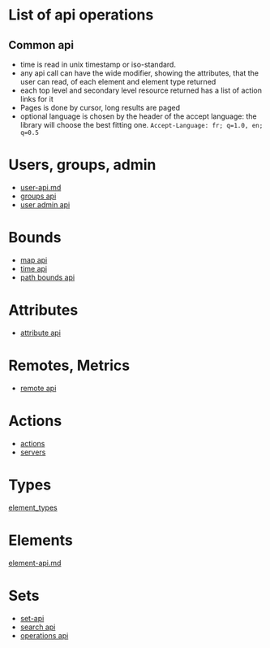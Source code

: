 
# List of api operations

## Common api

* time is read in unix timestamp or iso-standard.
* any api call can have the wide modifier, showing the attributes, that the user can read, of each element and element type returned
* each top level and secondary level resource returned has a list of action links for it
* Pages is done by cursor, long results are paged
* optional language is chosen by the header of the accept language: the library will choose the best fitting one. `Accept-Language: fr; q=1.0, en; q=0.5`

# Users, groups, admin
* [user-api.md](step-0-users-groups/user-api.md)
* [groups api](step-0-users-groups/group-api.md)
* [user admin api](step-0-users-groups/user-admin-tasks.md)


# Bounds
* [map api](step-1-bounds/location-api.md)
* [time api](step-1-bounds/time-api.md)
* [path bounds api](step-1-bounds/path-api.md)


# Attributes
* [attribute api](step-2-attributes/attribute-api.md)


# Remotes, Metrics
* [remote api](step-3-remotes/remote-api.md)



# Actions
* [actions](step-4-actions/actions-api.md)
* [servers](step-4-actions/server-api.md)

# Types
[element_types](step-5-types/type-api.md)

# Elements
[element-api.md](step-6-elements/element-api.md)

# Sets
* [set-api](step-7-sets/set-api.md)
* [search api](step-7-sets/search-api.md)
* [operations api](step-7-sets/operations-api.md)
